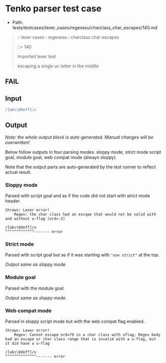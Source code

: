 # Tenko parser test case

- Path: tests/testcases/lexer_cases/regexesu/charclass_char_escapes/140.md

> :: lexer cases : regexesu : charclass char escapes
>
> ::> 140
>
> Imported lexer test
>
> escaping a single uc letter in the middle

## FAIL

## Input

`````js
/[abc\Odeff]/u
`````

## Output

_Note: the whole output block is auto-generated. Manual changes will be overwritten!_

Below follow outputs in four parsing modes: sloppy mode, strict mode script goal, module goal, web compat mode (always sloppy).

Note that the output parts are auto-generated by the test runner to reflect actual result.

### Sloppy mode

Parsed with script goal and as if the code did not start with strict mode header.

`````
throws: Lexer error!
    Regex: the char class had an escape that would not be valid with and without u-flag (ord=-2)

/[abc\Odeff]/u
^^^^^^^^^^^^^------- error
`````

### Strict mode

Parsed with script goal but as if it was starting with `"use strict"` at the top.

_Output same as sloppy mode._

### Module goal

Parsed with the module goal.

_Output same as sloppy mode._

### Web compat mode

Parsed in sloppy script mode but with the web compat flag enabled.

`````
throws: Lexer error!
    Regex: Cannot escape ord=79 in a char class with uflag; Regex body had an escape or char class range that is invalid with a u-flag, but it did have a u-flag

/[abc\Odeff]/u
^^^^^^^^^^^^^^------- error
`````

